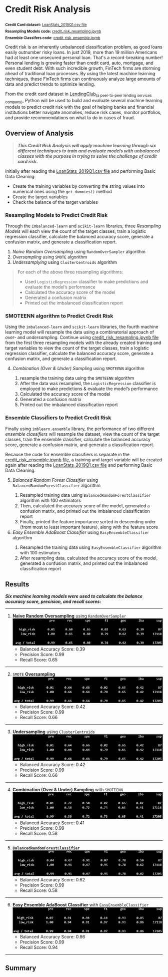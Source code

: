 # Credit Risk Analysis
<sub>**Credit Card dataset:** [LoanStats_2019Q1.csv file](https://github.com/vzhang90/Credit_Risk_Analysis/blob/main/LoanStats_2019Q1.csv)</sub>   
<sub>**Resampling Models code:** [credit_risk_resampling.ipynb](https://github.com/vzhang90/Credit_Risk_Analysis/blob/main/credit_risk_resampling.ipynb)</sub>   
<sub>**Ensemble Classifers code:** [credit_risk_ensemble.ipynb](https://github.com/vzhang90/Credit_Risk_Analysis/blob/main/credit_risk_ensemble.ipynb)</sub>

Credit risk is an inherently unbalanced classification problem, as good loans easily outnumber risky loans. In just 2019, more than 19 million Americans had at least one unsecured personal loan. That's a record-breaking number! Personal lending is growing faster than credit card, auto, mortgage, and even student debt. With such incredible growth, FinTech firms are storming ahead of traditional loan processes. By using the latest machine learning techniques, these FinTech firms can continuously analyze large amounts of data and predict trends to optimize lending.

From the credit card dataset in [LendingClub](https://github.com/vzhang90/Credit_Risk_Analysis/blob/main/LoanStats_2019Q1.csv)<sub>(a peer-to-peer lending services company)</sub>, Python will be used to build and evaluate several machine learning models to predict credit risk with the goal of helping banks and financial institutions better navigate anomalies, reduce risk cases, monitor portfolios, and provide recommendations on what to do in cases of fraud.

## Overview of Analysis
 > ***This Credit Risk Analysis will apply machine learning through six different techniques to train and evaluate models with unbalanced classes with the purpose in trying to solve the challenge of credit card risk.***

Initially after reading the [LoanStats_2019Q1.csv file](https://github.com/vzhang90/Credit_Risk_Analysis/blob/main/LoanStats_2019Q1.csv) and performing Basic Data Cleaning:
- Create the training variables by converting the string values into numerical ones using the `get_dummies()` method
- Create the target variables
- Check the balance of the target variables

### Resampling Models to Predict Credit Risk
Through the `imbalanced-learn` and `scikit-learn` libraries, three *Resampling Models* will each view the count of the target classes, train a logistic regression classifier, calculate the balanced accuracy score, generate a confusion matrix, and generate a classification report.
1) *Naive Random Oversampling* using `RandomOverSampler` algorithm 
2) *Oversampling* using `SMOTE` algorithm  
3) *Undersamplying* using `ClusterCentroids` algorithm

> For each of the above three resampling algorithms:
>    - Used `LogisticRegression` classifier to make predictions and evaluate the model’s performance
>    - Calculated the accuracy score of the model
>    - Generated a confusion matrix
>    - Printed out the imbalanced classification report


### SMOTEENN algorithm to Predict Credit Risk
Using the `imbalanced-learn` and `scikit-learn` libraries, the fourth machine learning model will resample the data using a combinatorial approach of *over-* and *undersampling*. Continue using [credit_risk_resampling.ipynb file](https://github.com/vzhang90/Credit_Risk_Analysis/blob/main/credit_risk_resampling.ipynb) from the first three resampling models with the already created training and target variables to view the count of the target classes, train a logistic regression classifier, calculate the balanced accuracy score, generate a confusion matrix, and generate a classification report.
<ol start="4">
    <li><em>Combination (Over & Under) Sampling</em> using <code>SMOTEENN</code> algorithm</li>
        <ol>
            <li> resample the training data using the <code>SMOTEENN</code> algorithm</li>
            <li> After the data was resampled, the <code>LogisticRegression</code> classifier is employed to make predictions & evaluate the model’s performance
            <li>Calculated the accuracy score of the model</li>
            <li>Generated a confusion matrix</li>
            <li>Printed out the imbalanced classification report</li>
        </ol>
</ol>

### Ensemble Classifiers to Predict Credit Risk
Finally using `imblearn.ensemble` library, the performance of two different *ensemble classifiers* will resample the dataset, view the count of the target classes, train the ensemble classifier, calculate the balanced accuracy score, generate a confusion matrix, and generate a classification report.

Because the code for ensemble classifiers is separate in the [credit_risk_ensemble.ipynb file](https://github.com/vzhang90/Credit_Risk_Analysis/blob/main/credit_risk_ensemble.ipynb), a training and target variable will be created again after reading the [LoanStats_2019Q1.csv file](https://github.com/vzhang90/Credit_Risk_Analysis/blob/main/LoanStats_2019Q1.csv) and performing Basic Data Cleaning.

<ol start="5">
  <li><em>Balanced Random Forest Classifier</em> using <code>BalancedRandomForestClassifier</code> algorithm</li>
    <ol>
        <li>Resampled training data using <code>BalancedRandomForestClassifier</code> algorithm with 100 estimators
        <li>Then, calculated the accuracy score of the model, generated a confusion matrix, and printed out the imbalanced classification report</li>
        <li>Finally, printed the feature importance sorted in descending order (from most to least important feature), along with the feature score</li>
    </ol>
  <li><em>Easy Ensemble AdaBoost Classifier</em> using <code>EasyEnsembleClassifier</code> algorithm</li>
    <ol>
        <li>Resampled the training data using <code>EasyEnsembleClassifier</code> algorithm with 100 estimators</li>
        <li>After resampling data, calculated the accuracy score of the model, generated a confusion matrix, and printed out the imbalanced classification report</li>
    </ol>
</ol>

## Results
***Six machine learning models were used to calculate the balance accuracy score, precision, and recall scores:***

---
1) **Naive Random Oversampling** using `RandomOverSampler`
![Naive Random Oversampling Imbalanced Classification Report](https://github.com/vzhang90/Credit_Risk_Analysis/blob/main/images/naive_random_sampling_imbclass.png)
    - Balanced Accuracy Score: 0.39
    - Precision Score: 0.99
    - Recall Score: 0.65
---
2) `SMOTE` **Oversampling**
![SMOTE imblanace classification report](https://github.com/vzhang90/Credit_Risk_Analysis/blob/main/images/SMOTE_oversampling_imbclass.png)
    - Balanced Accuracy Score: 0.42
    - Precision Score: 0.99
    - Recall Score: 0.66
---
3) **Undersampling** using `ClusterCentroids`
![ClusterCentroids classification report imbalanced](https://github.com/vzhang90/Credit_Risk_Analysis/blob/main/images/SMOTE_oversampling_imbclass.png)
    - Balanced Accuracy Score: 0.42
    - Precision Score: 0.99
    - Recall Score: 0.66
---
4) **Combination (Over & Under) Sampling** with `SMOTEENN`
![SMOTEEN classification report imbalanced](https://github.com/vzhang90/Credit_Risk_Analysis/blob/main/images/SMOTEENN_combosampling_imbclass.png)
    - Balanced Accuracy Score: 0.41
    - Precision Score: 0.99
    - Recall Score: 0.58
---
5) **`BalancedRandomForestClassifier`**
![balanced forest classifier](https://github.com/vzhang90/Credit_Risk_Analysis/blob/main/images/balanced_random_forest_classifier_imbclass.png)
    - Balanced Accuracy Score: 0.62
    - Precision Score: 0.99
    - Recall Score: 0.58
---
6) **Easy Ensemble AdaBoost Classifier** with `EasyEnsembleClassifier`
![ECC classification report imbalanced](https://github.com/vzhang90/Credit_Risk_Analysis/blob/main/images/ECC_imbclass.png)
    - Balanced Accuracy Score: 0.86
    - Precision Score: 0.99
    - Recall Score: 0.94
---

## Summary